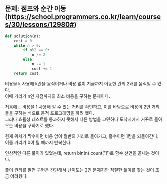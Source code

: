 ## 문제: 점프와 순간 이동 (https://school.programmers.co.kr/learn/courses/30/lessons/12980#)
```python
def solution(n):
    cost = 0
    while n > 0:
        if n%2 == 0:
            n /= 2
        else:
            n -= 1
            cost += 1
    return cost
```
비용을 k 사용해 k칸을 움직이거나 비용 없이 지금까지 이동한 칸의 2배를 움직일 수 있다.  
이때 거리가 n인 지점까지의 최소 비용을 구하는 문제이다.  

처음에는 비용을 1 사용해 갈 수 있는 거리를 확인하고, 이를 바탕으로 비용이 2인 거리들을 구하는 식으로 동적 프로그래밍을 하려 했다.  
그러나 효율성 테스트를 통과하지 못해서 다른 방법을 고민하다 도착지에서 거꾸로 돌아오는 비용을 구하기로 했다.  

현재 위치가 짝수이면 비용 없이 절반의 거리로 돌아가고, 홀수이면 1칸을 되돌아간다.  
이를 거리가 0이 될 때까지 반복한다.  

인상적인 다른 풀이가 있었는데, return bin(n).count('1')로 함수 선언을 끝내는 것이다.  

풀이 원리를 알면 구현은 간단해서 난이도는 2인 문제지만 적절한 풀이를 찾는 것이 조금 어려웠다.  
